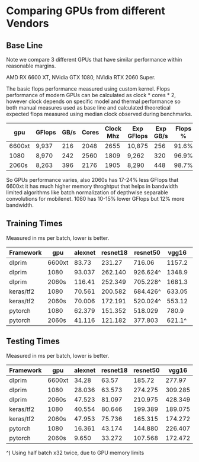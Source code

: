# Comparing GPUs from different Vendors

## Base Line

Note we compare 3 different GPUs that have similar performance within reasonable margins.

AMD RX 6600 XT, NVidia GTX 1080, NVidia RTX 2060 Super.

The basic flops performance measured using custom kernel. Flops performance of modern GPUs can 
be calculated as clock \* cores \* 2, however clock depends on specific model and thermal
performance so both manual measures used as base line and calculated theoretical expected
flops measured using median clock observed during benchmarks.


|gpu        |GFlops  |GB/s|Cores|Clock Mhz|Exp GFlops|Exp GB/s|Flops %| Mem %|
|-----------|--------|----|-----|---------|----------|--------|-------|------|
|6600xt     |9,937   |216 |2048 |2655     |10,875    |256     |91.6%  |84.4% |
|1080       |8,970   |242 |2560 |1809     |9,262     |320     |96.9%  |75.6% |
|2060s      |8,263   |396 |2176 |1905     |8,290     |448     |98.7%  |88.4% |

So GPUs performance varies, also 2060s has 17-24% less GFlops that 6600xt it has much higher memory throghtput that helps in bandwidth limited algorithms like batch normalization of depthwise separable convolutions for mobilenet. 1080 has 10-15% lower GFlops but 12% more bandwidth.


## Training Times

Measured in ms per batch, lower is better.

|Framework  |gpu    |alexnet|resnet18   |resnet50   |vgg16  |mobilenet|
|-----------|-------|-------|-----------|-----------|-------|---------|
|dlprim     |6600xt |83.73  |231.27     |716.06     |1157.2 |414.35|
|dlprim     |1080   |93.037 |262.140    |926.624^   |1348.9 |614.016|
|dlprim     |2060s  |116.41 |252.349    |705.228^   |1681.3 |355.212|
|keras/tf2  |1080   |70.561 |200.582    |684.426^   |633.05 |437.844|
|keras/tf2  |2060s  |70.006 |172.191    |520.024^   |553.12 |344.548|
|pytorch    |1080   |62.379 |151.352    |518.029    |780.9  |229.200|
|pytorch    |2060s  |41.116 |121.182    |377.803    |621.1^ |143.225|


## Testing Times

Measured in ms per batch, lower is better.


|Framework  |gpu    |alexnet|resnet18   |resnet50   |vgg16  |mobilenet|
|-----------|-------|-------|-----------|-----------|-------|---------|
|dlprim     |6600xt |34.28  |63.57      |185.72     |277.97 |102.84|
|dlprim     |1080   |28.036 |63.573     |274.275    |309.285|131.745|
|dlprim     |2060s  |47.523 |81.097     |210.975    |428.349|97.800|
|keras/tf2  |1080   |40.554 |80.646     |199.389    |189.075|109.856|
|keras/tf2  |2060s  |47.953 |75.736     |165.315    |174.272|93.015|
|pytorch    |1080   |16.361 |43.174     |144.880    |226.407|60.135|
|pytorch    |2060s  |9.650  |33.272     |107.568    |172.472|35.551|


^) Using half batch x32 twice, due to GPU memory limits

